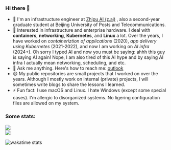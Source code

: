 ### Hi there 👋

- 🏫  I'm an infrastructure engineer at [Zhipu AI (z.ai)](https://z.ai) , also a second-year graduate student at Beijing University of Posts and Telecommunications.
- 🌱  Interested in infrastructure and enterprise hardware. I deal with **containers**, **networking**, **Kubernetes**, and **Linux** a lot. Over the years, I have worked on _containeriztion of applications_ (2020), _app delivery using Kubernetes_ (2021-2022), and now I am working on _AI infra_ (2024+). Oh sorry I typed AI and now you must be saying: ahhh this guy is saying AI again! Nope, I am also tired of this AI hype and by saying AI infra I actually mean networking, scheduling, and etc.
- 💬  Ask me anything. Here's how to reach me: [outlook](mailto:charlie_c_0129@outlook.com)
- 😄  My public repositories are small projects that I worked on over the years. Although I mostly work on internal (private) projects, I will sometimes write blogs to share the lessons I learned.
- ⚡ Fun fact: I use macOS and Linux. I hate Windows (except some special cases). I'm allergic to disorganized systems. No ligering configuration files are allowed on my system.
<!--
### What I was working on?

- 2019: Undergraduate life begins. Doing curricular work: small projects in C++, Java.
- 2020: Start to realize the power of containers. I was packaging services on my server using Docker.
- 2021-2022: Doing opensource projects related to Kubernetes (KubeVela) and became the Approver of KubeVela community. Deeper into cloud-native infrastructure.
- 2023: Graduate life begins (which is miserable, I cannot go into detail currently). Doing nothing. Wasting life.
- 2024: Someone saved me. (Details will be provided in the future). Working on AI infra, including networking, scheduling, and inference optimizations. Managing clusters of over 10k GPUs.
-->
<!--
**charlie0129/charlie0129** is a ✨ _special_ ✨ repository because its `README.md` (this file) appears on your GitHub profile.

Here are some ideas to get you started:

- 🔭 I’m currently working on ...
- 🌱 I’m currently learning ...
- 👯 I’m looking to collaborate on ...
- 🤔 I’m looking for help with ...
- 💬 Ask me about ...
- 📫 How to reach me: ...
- 😄 Pronouns: ...
- ⚡ Fun fact: ...
-->

### Some stats:

<a href="https://github.com/charlie0129/charlie0129">
  <img align="center" src="https://github-readme-stats.vercel.app/api?username=charlie0129&count_private=true&show_icons=true&theme=dracula&show_icons=true&include_all_commits=true" />
</a>

<div/>

<a href="https://github.com/charlie0129/charlie0129">
  <img align="center" src="https://github-readme-stats.vercel.app/api/top-langs/?username=charlie0129&theme=dracula&card_width=445&layout=compact&langs_count=6" />
</a>

<div/>

![wakatime stats](https://github-readme-stats.vercel.app/api/wakatime?username=charlie0129&layout=compact&theme=dracula)

